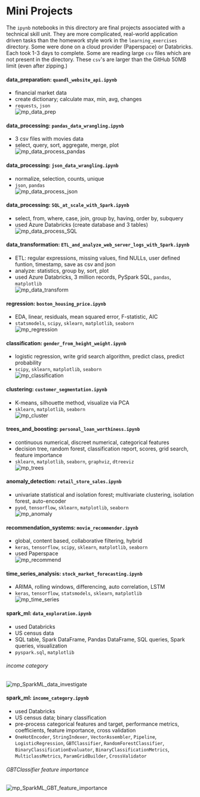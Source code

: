 # Mini Projects
The `ipynb` notebooks in this directory are final projects associated with a technical skill unit. They are more complicated, real-world application driven tasks than the homework style work in the `learning_exercises` directory. Some were done on a cloud provider (Paperspace) or Databricks. Each took 1-3 days to complete. Some are reading large `csv` files which are not present in the directory. These `csv`'s are larger than the GitHub 50MB limit (even after zipping.)

#### data_preparation: `quandl_website_api.ipynb`
- financial market data
- create dictionary; calculate max, min, avg, changes
- `requests`, `json`   
![mp_data_prep](https://github.com/LoriNewhouse/Springboard_Machine_Learning_Engineering_bootcamp/blob/main/mini_projects/images/mp_data_prep.PNG)

#### data_processing: `pandas_data_wrangling.ipynb`
- 3 csv files with movies data
- select, query, sort, aggregate, merge, plot   
![mp_data_process_pandas](https://github.com/LoriNewhouse/Springboard_Machine_Learning_Engineering_bootcamp/blob/main/mini_projects/images/mp_data_process_pandas.PNG)

#### data_processing: `json_data_wrangling.ipynb`
- normalize, selection, counts, unique
- `json`, `pandas`   
![mp_data_process_json](https://github.com/LoriNewhouse/Springboard_Machine_Learning_Engineering_bootcamp/blob/main/mini_projects/images/mp_data_process_json.PNG)

#### data_processing: `SQL_at_scale_with_Spark.ipynb`
- select, from, where, case, join, group by, having, order by, subquery
- used Azure Databricks (create database and 3 tables)   
![mp_data_process_SQL](https://github.com/LoriNewhouse/Springboard_Machine_Learning_Engineering_bootcamp/blob/main/mini_projects/images/mp_data_process_SQL.PNG)

#### data_transformation: `ETL_and_analyze_web_server_logs_with_Spark.ipynb`
- ETL: regular expressions, missing values, find NULLs, user defined funtion, timestamp, save as csv and json
- analyze: statistics, group by, sort, plot
- used Azure Databricks, 3 million records, PySpark SQL, `pandas`, `matplotlib`   
![mp_data_transform](https://github.com/LoriNewhouse/Springboard_Machine_Learning_Engineering_bootcamp/blob/main/mini_projects/images/mp_data_transform.PNG)

#### regression: `boston_housing_price.ipynb`
- EDA, linear, residuals, mean squared error, F-statistic, AIC
- `statsmodels`, `scipy`, `sklearn`, `matplotlib`, `seaborn`   
![mp_regression](https://github.com/LoriNewhouse/Springboard_Machine_Learning_Engineering_bootcamp/blob/main/mini_projects/images/mp_regression.PNG)

#### classification: `gender_from_height_weight.ipynb`  
- logistic regression, write grid search algorithm, predict class, predict probability
- `scipy`, `sklearn`, `matplotlib`, `seaborn`   
![mp_classification](https://github.com/LoriNewhouse/Springboard_Machine_Learning_Engineering_bootcamp/blob/main/mini_projects/images/mp_classification.PNG)

#### clustering: `customer_segmentation.ipynb`
- K-means, silhouette method, visualize via PCA
- `sklearn`, `matplotlib`, `seaborn`   
![mp_cluster](https://github.com/LoriNewhouse/Springboard_Machine_Learning_Engineering_bootcamp/blob/main/mini_projects/images/mp_cluster.PNG)

#### trees_and_boosting: `personal_loan_worthiness.ipynb`  
- continuous numerical, discreet numerical, categorical features
- decision tree, random forest, classification report, scores, grid search, feature importance
- `sklearn`, `matplotlib`, `seaborn`, `graphviz`, `dtreeviz`   
![mp_trees](https://github.com/LoriNewhouse/Springboard_Machine_Learning_Engineering_bootcamp/blob/main/mini_projects/images/mp_trees.PNG)

#### anomaly_detection: `retail_store_sales.ipynb`  
- univariate statistical and isolation forest; multivariate clustering, isolation forest, auto-encoder
- `pyod`, `tensorflow`, `sklearn`, `matplotlib`, `seaborn`   
![mp_anomaly](https://github.com/LoriNewhouse/Springboard_Machine_Learning_Engineering_bootcamp/blob/main/mini_projects/images/mp_anomaly.PNG)

#### recommendation_systems: `movie_recommender.ipynb`  
- global, content based, collaborative filtering, hybrid
- `keras`, `tensorflow`, `scipy`, `sklearn`, `matplotlib`, `seaborn`
- used Paperspace   
![mp_recommend](https://github.com/LoriNewhouse/Springboard_Machine_Learning_Engineering_bootcamp/blob/main/mini_projects/images/mp_recommend.PNG)

#### time_series_analysis: `stock_market_forecasting.ipynb`  
- ARIMA, rolling windows, differencing, auto correlation, LSTM
- `keras`, `tensorflow`, `statsmodels`, `sklearn`, `matplotlib`   
![mp_time_series](https://github.com/LoriNewhouse/Springboard_Machine_Learning_Engineering_bootcamp/blob/main/mini_projects/images/mp_time_series.PNG)

#### spark_ml: `data_exploration.ipynb`
- used Databricks
- US census data
- SQL table, Spark DataFrame, Pandas DataFrame, SQL queries, Spark queries, visualization
- `pyspark.sql`, `matplotlib`
###### income category
![mp_SparkML_data_investigate](https://github.com/LoriNewhouse/Springboard_Machine_Learning_Engineering_bootcamp/blob/main/mini_projects/images/mp_SparkML_data_investigate.PNG)

#### spark_ml: `income_category.ipynb`
- used Databricks
- US census data; binary classification
- pre-process categorical features and target, performance metrics, coefficients, feature importance, cross validation
- `OneHotEncoder`, `StringIndexer`, `VectorAssembler`, `Pipeline`, `LogisticRegression`, `GBTClassifier`, `RandomForestClassifier`, `BinaryClassificationEvaluator`, `BinaryClassificationMetrics`, `MulticlassMetrics`, `ParamGridBuilder`, `CrossValidator`
###### GBTClassifier feature importance
![mp_SparkML_GBT_feature_importance](https://github.com/LoriNewhouse/Springboard_Machine_Learning_Engineering_bootcamp/blob/main/mini_projects/images/mp_SparkML_GBT_feature_importance.PNG)
